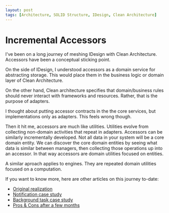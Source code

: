 ```yaml
---
layout: post
tags: [Architecture, SOLID Structure, IDesign, Clean Architecture]
---
```


# Incremental Accessors

I've been on a long journey of meshing IDesign with Clean Architecture. Accessors have been a conceptual sticking point. 

On the side of IDesign, I understood accessors as a domain service for abstracting storage. This would place them in the business logic or domain layer of Clean Architecture.

On the other hand, Clean architecture specifies that domain/business rules should never interact with frameworks and resources. Rather, that is the purpose of adapters.

I thought about putting accessor contracts in the the core services, but implementations only as adapters. This feels wrong though.

Then it hit me, accessors are much like utilities. Utilities evolve from collecting non-domain activities that repeat in adapters. Accessors can be similarly incrementally developed. Not all data in your system will be a core domain entity. We can discover the core domain entities by seeing what data is similar between managers, then collecting those operations up into an accessor. In that way accessors are domain utilities focused on entities.

A similar aproach applies to engines. They are repeated domain utilities focused on a computation.

If you want to know more, here are other articles on this journey to-date:
- [Original realization](../_posts/2020-07-10-Synthesizing-Structure.md)
- [Notification case study](../_posts/2020-08-14-Notification-Design.md)
- [Background task case study](../_posts/2020-09-11-Background-Task-Refactor.md)
- [Pros & Cons after a few months](../_posts/2020-09-17-Solid-Structure-Checkin.md)